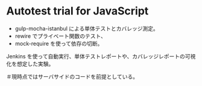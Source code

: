 # Autotest trial for JavaScript

* gulp-mocha-istanbul による単体テストとカバレッジ測定。
* rewire でプライベート関数のテスト、
* mock-require を使って依存の切断。

Jenkins を使って自動実行、単体テストレポートや、カバレッジレポートの可視化を想定した実験。

＃現時点ではサーバサイドのコードを前提としている。

